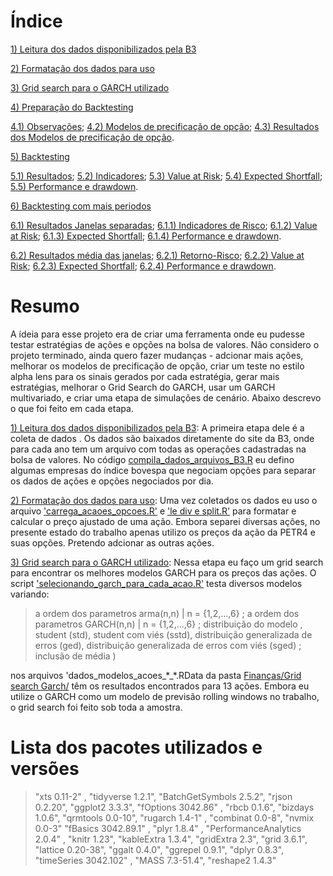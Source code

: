 # Índice

[1) Leitura dos dados disponibilizados pela B3](.//Lendo%20Arquivos%20da%20B3/)

[2) Formatação dos dados para uso](.//Formatando%20os%20Dados/)

[3) Grid search para o GARCH utilizado](.//Grid%20search%20Garch/)

[4) Preparação do Backtesting](.//Gerando%20Dados%20para%20o%20Backtesting/)

[4.1) Observações](.//Gerando%20Dados%20para%20o%20Backtesting#observação-sobre-os-preços-simulados);
[4.2) Modelos de precificação de opção](.//Gerando%20Dados%20para%20o%20Backtesting#modelos-para-precificação-utilizados);
[4.3) Resultados dos Modelos de precificação de opção](.//Gerando%20Dados%20para%20o%20Backtesting/README.md#resultados).

[5) Backtesting](.//backtesting/)

[5.1) Resultados](.//backtesting#resultados);
[5.2) Indicadores](.//backtesting#indicadores);
[5.3) Value at Risk](.//backtesting#var);
[5.4) Expected Shortfall](.//backtesting#es);
[5.5) Performance e drawdown](.//backtesting#performance-e-drawdown).

[6) Backtesting com mais periodos](.//backtesting%20varios%20anos)

[6.1) Resultados Janelas separadas](.//backtesting%20varios%20anos#resultados-janelas-separadas);
[6.1.1) Indicadores de Risco](.//backtesting%20varios%20anos#indicadores);
[6.1.2) Value at Risk](.//backtesting%20varios%20anos#value-at-risk);
[6.1.3) Expected Shortfall](.//backtesting%20varios%20anos#expected-shortfall);
[6.1.4) Performance e drawdown](.//backtesting%20varios%20anos#performance-e-drawdown).

[6.2) Resultados média das janelas](.//backtesting%20varios%20anos#resultados-média-das-janelas);
[6.2.1) Retorno-Risco](.//backtesting%20varios%20anos#retorno-risco);
[6.2.2) Value at Risk](.//backtesting%20varios%20anos#var);
[6.2.3) Expected Shortfall](.//backtesting%20varios%20anos#es);
[6.2.4) Performance e drawdown](.//backtesting%20varios%20anos#performance-e-drawdown-1).

# Resumo

A ídeia para esse projeto era de criar uma ferramenta onde eu pudesse testar estratégias de ações e opções na bolsa de valores. Não considero o projeto terminado, ainda quero fazer mudanças - adcionar mais ações, melhorar os modelos de precificação de opção, criar um teste no estilo alpha lens para os sinais gerados por cada estratégia, gerar mais estratégias, melhorar o Grid Search do GARCH, usar um GARCH multivariado, e criar uma etapa de simulações de cenário. Abaixo descrevo o que foi feito em cada etapa.

[1) Leitura dos dados disponibilizados pela B3](.//Lendo%20Arquivos%20da%20B3/): A primeira etapa dele é a coleta de dados  . Os dados são baixados diretamente do site da B3, onde para cada ano tem um arquivo com todas as operações cadastradas na bolsa de valores. No código [compila_dados_arquivos_B3.R](Lendo%20Arquivos%20da%20B3/compila_dados_arquivos_B3.R) eu defino algumas empresas do índice bovespa que negociam opções para separar os dados de ações e opções negociados por dia.

[2) Formatação dos dados para uso](.//Formatando%20os%20Dados/):  Uma vez coletados os dados eu uso o arquivo ['carrega_acaoes_opcoes.R'](./Formatando%20os%20Dados/carrega_acaoes_opcoes.R) e ['le div e split.R'](./Formatando%20os%20Dados/le%20div%20e%20split.R) para formatar e calcular o preço ajustado de uma ação. Embora separei diversas ações, no presente estado do trabalho apenas utilizo os preços da ação da PETR4 e suas opções. Pretendo adcionar as outras ações.

[3) Grid search para o GARCH utilizado](.//Grid%20search%20Garch/): Nessa etapa eu faço um grid search para encontrar os melhores modelos GARCH para os preços das ações. O script ['selecionando_garch_para_cada_acao.R'](Grid%20search%20Garch/selecionando_garch_para_cada_acao.R) testa diversos modelos variando: 
> a ordem dos parametros arma(n,n) | n = {1,2,...,6} ;  a ordem dos parametros GARCH(n,n) | n = {1,2,...,6} ; distribuição do modelo , student (std), student com viés (sstd), distribuição generalizada de erros (ged), distribuição generalizada de erros com viés (sged) ; inclusão de média )

nos arquivos 'dados_modelos_acoes_\*_\*.RData da pasta [Finanças/Grid search Garch/](.//Grid%20search%20Garch/) têm os resultados encontrados para 13 ações. Embora eu utilize o GARCH como um modelo de previsão rolling windows no trabalho, o grid search foi feito sob toda a amostra.




# Lista dos pacotes utilizados e versões
>"xts 0.11-2" ,
"tidyverse 1.2.1",
"BatchGetSymbols 2.5.2",
"rjson 0.2.20",
"ggplot2 3.3.3",
"fOptions 3042.86" ,
"rbcb 0.1.6",
"bizdays 1.0.6",
"qrmtools 0.0-10",
"rugarch 1.4-1" ,
"combinat 0.0-8",
"nvmix 0.0-3" 
"fBasics 3042.89.1" ,
"plyr 1.8.4" ,
"PerformanceAnalytics 2.0.4" ,
"knitr 1.23",
"kableExtra 1.3.4",
"gridExtra 2.3",
"grid 3.6.1",
"lattice 0.20-38",
"ggalt 0.4.0",
"ggrepel 0.9.1",
"dplyr 0.8.3",
"timeSeries 3042.102" ,
"MASS 7.3-51.4",
"reshape2 1.4.3"
